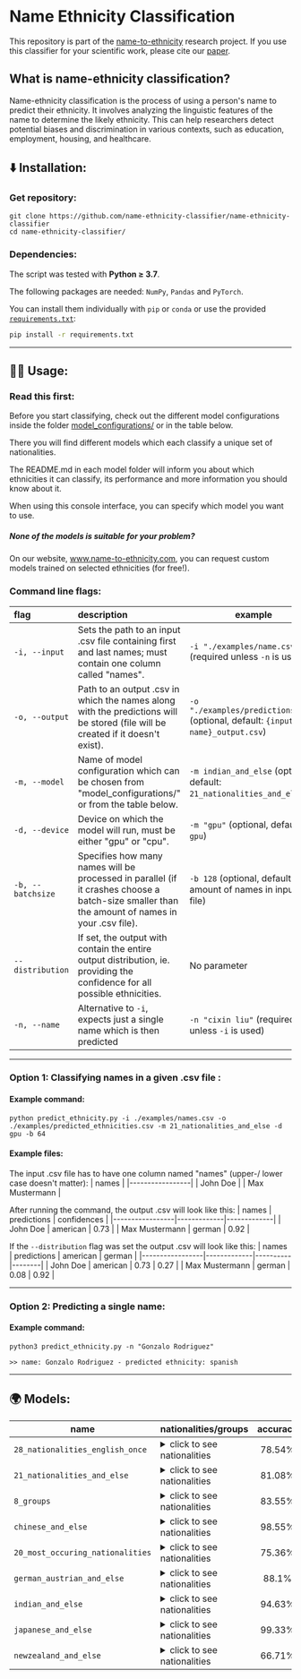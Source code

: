 # Name Ethnicity Classification

This repository is part of the [name-to-ethnicity](https://www.name-to-ethnicity.com) research project. If you use this classifier for your scientific work, please cite our [paper](https://link.springer.com/article/10.1007/s00146-022-01619-4#citeas).


## What is name-ethnicity classification?
Name-ethnicity classification is the process of using a person's name to predict their ethnicity. It involves analyzing the linguistic features of the name to determine the likely ethnicity. This can help researchers detect potential biases and discrimination in various contexts, such as education, employment, housing, and healthcare.


## :arrow_down: Installation:
### Get repository:
```
git clone https://github.com/name-ethnicity-classifier/name-ethnicity-classifier
cd name-ethnicity-classifier/
```
### Dependencies:
The script was tested with **Python ≥ 3.7**.

The following packages are needed: ``NumPy``, ``Pandas`` and ``PyTorch``.

You can install them individually with ``pip`` or ``conda`` or use the provided [`requirements.txt`](requirements.txt):

```bash
pip install -r requirements.txt
```

---

## 👨‍💻 Usage:

### Read this first:

Before you start classifying, check out the different model configurations inside the folder [model_configurations/](./model_configurations/) or in the table below.

There you will find different models which each classify a unique set of nationalities.

The README.md in each model folder will inform you about which ethnicities it can classify, its performance and more information you should know about it.

When using this console interface, you can specify which model you want to use.

##### None of the models is suitable for your problem?
On our website, www.name-to-ethnicity.com, you can request custom models trained on selected ethnicities (for free!).

### Command line flags:
| flag | description | example |
| :------------- |:------------- | ----- |
| ```-i, --input``` | Sets the path to an input .csv file containing first and last names; must contain one column called "names". | ``-i "./examples/name.csv"`` (required unless ``-n`` is used) | 
| ```-o, --output``` | Path to an output .csv in which the names along with the predictions will be stored (file will be created if it doesn't exist). | ``-o "./examples/predictions.csv"`` (optional, default: ``{input file name}_output.csv``) |
| ```-m, --model``` | Name of model configuration which can be chosen from "model_configurations/" or from the table below. | ``-m indian_and_else`` (optional, default: ``21_nationalities_and_else``) |
| ```-d, --device``` | Device on which the model will run, must be either "gpu" or "cpu". | ``-m "gpu"`` (optional, default: ``gpu``) |
| ```-b, --batchsize``` | Specifies how many names will be processed in parallel (if it crashes choose a batch-size smaller than the amount of names in your .csv file). | ``-b 128`` (optional, default: amount of names in input-file) |
| ```--distribution``` | If set, the output with contain the entire output distribution, ie. providing the confidence for all possible ethnicities. | No parameter |
| ```-n, --name``` | Alternative to ``-i``, expects just a single name which is then predicted | ``-n "cixin liu"`` (required unless ``-i`` is used) | 

---

### Option 1: Classifying names in a given .csv file :
#### Example command:
```
python predict_ethnicity.py -i ./examples/names.csv -o ./examples/predicted_ethnicities.csv -m 21_nationalities_and_else -d gpu -b 64
```
#### Example files:
The input .csv file has to have one column named "names" (upper-/ lower case doesn't matter):
| names           |
|-----------------|
| John Doe        |
| Max Mustermann  |

After running the command, the output .csv will look like this:
| names           | predictions | confidences |
|-----------------|-------------|-------------|
| John Doe        | american    | 0.73        |
| Max Mustermann  | german      | 0.92        |

If the ``--distribution`` flag was set the output .csv will look like this:
| names           | predictions | american | german |
|-----------------|-------------|----------|--------|
| John Doe        | american    | 0.73     | 0.27   |
| Max Mustermann  | german      | 0.08     | 0.92   |

---

### Option 2: Predicting a single name:

#### Example command:
```
python3 predict_ethnicity.py -n "Gonzalo Rodriguez"

>> name: Gonzalo Rodriguez - predicted ethnicity: spanish
```

---

## :earth_africa: Models:

| name | nationalities/groups | accuracy |
| ------------- |:------------- | :-----:|
| ```28_nationalities_english_once``` | <details><summary>click to see nationalities</summary>``british`` ``norwegian`` ``indian`` ``hungarian`` ``spanish`` ``german`` ``zimbabwean`` ``portugese`` ``polish`` ``bulgarian`` ``bangladeshi`` ``turkish`` ``belgian`` ``pakistani`` ``italian`` ``romanian`` ``lithuanian`` ``french`` ``chinese`` ``swedish`` ``nigerian`` ``greek`` ``south african`` ``japanese`` ``dutch`` ``danish`` ``russian`` ``filipino``</details> | 78.54% |
| ```21_nationalities_and_else``` |<details><summary>click to see nationalities</summary>``british`` ``else`` ``indian`` ``hungarian`` ``spanish`` ``german`` ``zimbabwean`` ``polish`` ``bulgarian`` ``turkish`` ``pakistani`` ``italian`` ``romanian`` ``french`` ``chinese`` ``swedish`` ``nigerian`` ``greek`` ``japanese`` ``dutch`` ``ukrainian`` ``danish`` ``russian``</details> | 81.08% |
| ```8_groups``` | <details><summary>click to see nationalities</summary>``african`` ``celtic`` ``eastAsian`` ``european`` ``hispanic`` ``muslim`` ``nordic`` ``southAsian``</details> | 83.55% |
| ```chinese_and_else``` | <details><summary>click to see nationalities</summary>``chinese`` ``else``</details> | 98.55% |
| ```20_most_occuring_nationalities``` | <details><summary>click to see nationalities</summary>``british`` ``norwegian`` ``indian`` ``irish`` ``spanish`` ``american`` ``german`` ``polish`` ``bulgarian`` ``turkish`` ``pakistani`` ``italian`` ``romanian`` ``french`` ``australian`` ``chinese`` ``swedish`` ``nigerian`` ``dutch`` ``filipin``</details> | 75.36% |
| ```german_austrian_and_else``` | <details><summary>click to see nationalities</summary>``german/austrian combined`` ``else``</details> | 88.1% |
| ```indian_and_else``` | <details><summary>click to see nationalities</summary>``else`` ``indian``</details> | 94.63% |
| ```japanese_and_else``` | <details><summary>click to see nationalities</summary>``else`` ``japanese``</details> | 99.33% |
| ```newzealand_and_else``` | <details><summary>click to see nationalities</summary>``else`` ``new zealander``</details> | 66.71% |







